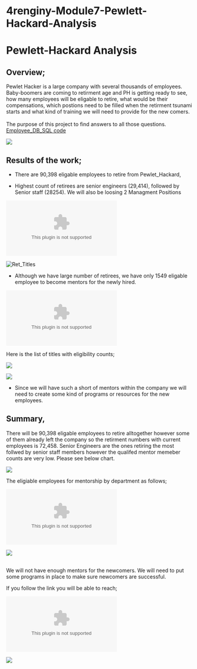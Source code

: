 # 4renginy-Module7-Pewlett-Hackard-Analysis

# Pewlett-Hackard Analysis

## Overview;
Pewlet Hacker is a large company with several thousands of employees. Baby-boomers are coming to retirment age and PH is getting ready to see, how many employees will be eligable to retire, what would be their compensations, which postions need to be filled when the retirment tsunami starts and what kind of training we will need to provide for the new comers.<br>
<br>
The purpose of this project to find answers to all those questions. <br>
[Employee_DB_SQL code](https://github.com/4renginy/Module7-Pewlett-Hackard-Analysis/blob/main/Analysis%20Projects%20Folder/Pewlett-Hackard%20Analysis%20Folder/Queries/Employee_Database_Challenge.sql)

![](https://github.com/4renginy/Module7-Pewlett-Hackard-Analysis/blob/main/count.PNG)


## Results of the work; <br>
  * There are 90,398 eligable employees to retire from Pewlet_Hackard,<br>
  
  * Highest count of retirees are senior engineers (29,414), followed by Senior staff (28254). We will also be loosing 2 Managment Positions
 
  ![Ret_Titles_Listcsv](https://github.com/4renginy/Module7-Pewlett-Hackard-Analysis/blob/main/Analysis%20Projects%20Folder/Pewlett-Hackard%20Analysis%20Folder/Data/retiring_titles.csv)         
   
  ![Ret_Titles](https://github.com/4renginy/Module7-Pewlett-Hackard-Analysis/blob/main/retiring_titles.PNG)
  
  * Although we have large number of retirees, we have only 1549 eligable employee to become mentors for the newly hired.
  
  ![Mentorship_Eligibility](https://github.com/4renginy/Module7-Pewlett-Hackard-Analysis/blob/main/Analysis%20Projects%20Folder/Pewlett-Hackard%20Analysis%20Folder/Data/mentorship_eligibility.csv)
  
  Here is the list of titles with eligibility counts;
  
   ![](https://github.com/4renginy/Module7-Pewlett-Hackard-Analysis/blob/main/eligibility_count.PNG)

  
  ![](https://github.com/4renginy/Module7-Pewlett-Hackard-Analysis/blob/main/mentorship.PNG)
  
* Since we will have such a short of mentors within the company we will need to create some kind of programs or resources for the new employees.

## Summary,
 
There will be 90,398 eligable employees to retire alltogether however some of them already left the company so the retirment numbers with current employees is 72,458. 
Senior Engineers are the ones retiring the most follwed by senior staff members however the qualifed mentor memeber counts are very low. Please see below chart.

![](https://github.com/4renginy/Module7-Pewlett-Hackard-Analysis/blob/main/eligibility_count.PNG)

The eligiable employees for mentorship by department as follows;<br>

![Full_List_Mentors](https://github.com/4renginy/Module7-Pewlett-Hackard-Analysis/blob/main/Analysis%20Projects%20Folder/Pewlett-Hackard%20Analysis%20Folder/Data/mentorship_eligibility1.csv)

![](https://github.com/4renginy/Module7-Pewlett-Hackard-Analysis/blob/main/eligibility_count_by_dept.PNG)

<br>
 We will not have enough mentors for the newcomers. We will need to put some programs in place to make sure newcomers are successful.

If you follow the link you will be able to reach;

![full_list_for_retirees](https://github.com/4renginy/Module7-Pewlett-Hackard-Analysis/blob/main/Analysis%20Projects%20Folder/Pewlett-Hackard%20Analysis%20Folder/Data/Ret_full_data.csv)

![](https://github.com/4renginy/Module7-Pewlett-Hackard-Analysis/blob/main/ret_full_data.PNG)

  
